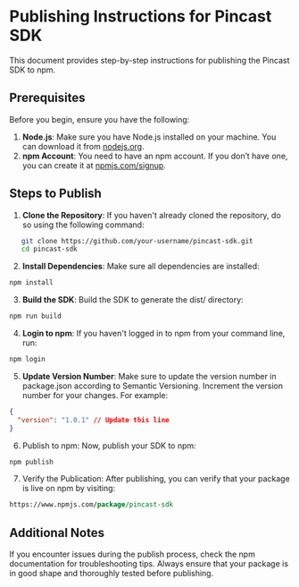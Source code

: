 # Publishing Instructions for Pincast SDK

This document provides step-by-step instructions for publishing the Pincast SDK to npm.

## Prerequisites

Before you begin, ensure you have the following:

1. **Node.js**: Make sure you have Node.js installed on your machine. You can download it from [nodejs.org](https://nodejs.org/).
2. **npm Account**: You need to have an npm account. If you don’t have one, you can create it at [npmjs.com/signup](https://www.npmjs.com/signup).

## Steps to Publish

1. **Clone the Repository**:
   If you haven't already cloned the repository, do so using the following command:
```bash
   git clone https://github.com/your-username/pincast-sdk.git
   cd pincast-sdk
```

2. **Install Dependencies**: Make sure all dependencies are installed:

```bash
npm install
```

3. **Build the SDK**: Build the SDK to generate the dist/ directory:

```bash
npm run build
```

4. **Login to npm**: If you haven't logged in to npm from your command line, run:

```bash
npm login
```

5. **Update Version Number**: Make sure to update the version number in package.json according to Semantic Versioning. Increment the version number for your changes. For example:

```json
{
  "version": "1.0.1" // Update this line
}
```

6. Publish to npm: Now, publish your SDK to npm:

```bash
npm publish
```

7. Verify the Publication: After publishing, you can verify that your package is live on npm by visiting:

```perl
https://www.npmjs.com/package/pincast-sdk
```

## Additional Notes

If you encounter issues during the publish process, check the npm documentation for troubleshooting tips.
Always ensure that your package is in good shape and thoroughly tested before publishing.
